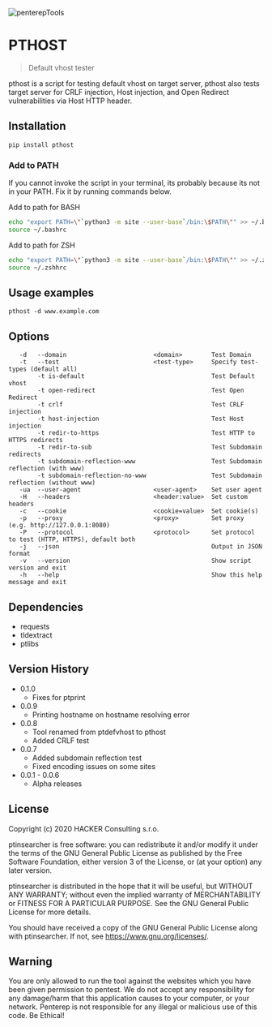 ![penterepTools](https://www.penterep.com/external/penterepToolsLogo.png)


# PTHOST
> Default vhost tester

pthost is a script for testing default vhost on target server, pthost also tests target server for CRLF injection, Host injection, and Open Redirect vulnerabilities via Host HTTP header.

## Installation

```
pip install pthost
```

### Add to PATH
If you cannot invoke the script in your terminal, its probably because its not in your PATH. Fix it by running commands below.

Add to path for BASH
```bash
echo "export PATH=\"`python3 -m site --user-base`/bin:\$PATH\"" >> ~/.bashrc
source ~/.bashrc
```
Add to path for ZSH
```bash
echo "export PATH=\"`python3 -m site --user-base`/bin:\$PATH\"" >> ~/.zshhrc
source ~/.zshhrc
```


## Usage examples

```
pthost -d www.example.com
```

## Options
```
   -d   --domain                        <domain>        Test Domain
   -t   --test                          <test-type>     Specify test-types (default all)
        -t is-default                                   Test Default vhost
        -t open-redirect                                Test Open Redirect
        -t crlf                                         Test CRLF injection
        -t host-injection                               Test Host injection
        -t redir-to-https                               Test HTTP to HTTPS redirects
        -t redir-to-sub                                 Test Subdomain redirects
        -t subdomain-reflection-www                     Test Subdomain reflection (with www)
        -t subdomain-reflection-no-www                  Test Subdomain reflection (without www)
   -ua  --user-agent                    <user-agent>    Set user agent
   -H   --headers                       <header:value>  Set custom headers
   -c   --cookie                        <cookie=value>  Set cookie(s)
   -p   --proxy                         <proxy>         Set proxy (e.g. http://127.0.0.1:8080)
   -P   --protocol                      <protocol>      Set protocol to test (HTTP, HTTPS), default both
   -j   --json                                          Output in JSON format
   -v   --version                                       Show script version and exit
   -h   --help                                          Show this help message and exit

```

## Dependencies
- requests
- tldextract
- ptlibs

## Version History
* 0.1.0
    * Fixes for ptprint
* 0.0.9
    * Printing hostname on hostname resolving error
* 0.0.8
    * Tool renamed from ptdefvhost to pthost
    * Added CRLF test
* 0.0.7
    * Added subdomain reflection test
    * Fixed encoding issues on some sites
* 0.0.1 - 0.0.6
    * Alpha releases

## License

Copyright (c) 2020 HACKER Consulting s.r.o.

ptinsearcher is free software: you can redistribute it and/or modify
it under the terms of the GNU General Public License as published by
the Free Software Foundation, either version 3 of the License, or
(at your option) any later version.

ptinsearcher is distributed in the hope that it will be useful,
but WITHOUT ANY WARRANTY; without even the implied warranty of
MERCHANTABILITY or FITNESS FOR A PARTICULAR PURPOSE.  See the
GNU General Public License for more details.

You should have received a copy of the GNU General Public License
along with ptinsearcher.  If not, see <https://www.gnu.org/licenses/>.

## Warning

You are only allowed to run the tool against the websites which
you have been given permission to pentest. We do not accept any
responsibility for any damage/harm that this application causes to your
computer, or your network. Penterep is not responsible for any illegal
or malicious use of this code. Be Ethical!